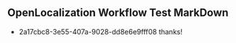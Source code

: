 ## OpenLocalization Workflow Test MarkDown
* 2a17cbc8-3e55-407a-9028-dd8e6e9fff08 thanks!

<!--HONumber=Jul16_HO4-->



